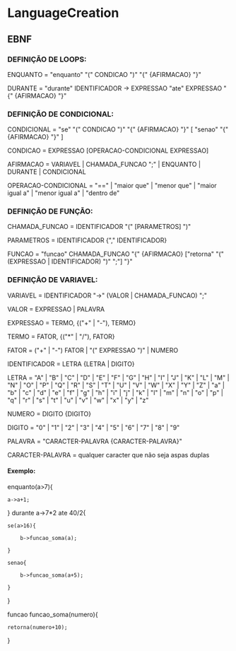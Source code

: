 # LanguageCreation

## EBNF

### DEFINIÇÃO DE LOOPS:

ENQUANTO = "enquanto" "(" CONDICAO ")" "{" {AFIRMACAO} "}"

DURANTE = "durante" IDENTIFICADOR -> EXPRESSAO "ate" EXPRESSAO "{" {AFIRMACAO} "}"

### DEFINIÇÃO DE CONDICIONAL:

CONDICIONAL = "se" "(" CONDICAO ")" "{" {AFIRMACAO} "}" [ "senao" "{" {AFIRMACAO} "}" ]

CONDICAO = EXPRESSAO [OPERACAO-CONDICIONAL EXPRESSAO]

AFIRMACAO = VARIAVEL | CHAMADA_FUNCAO ";" | ENQUANTO | DURANTE | CONDICIONAL

OPERACAO-CONDICIONAL = "==" | "maior que" | "menor que" | "maior igual a" | "menor igual a" | "dentro de"

### DEFINIÇÃO DE FUNÇÃO:

CHAMADA_FUNCAO = IDENTIFICADOR "(" [PARAMETROS] ")"

PARAMETROS = IDENTIFICADOR {"," IDENTIFICADOR}

FUNCAO = "funcao" CHAMADA_FUNCAO "{" {AFIRMACAO} ["retorna" "(" (EXPRESSAO | IDENTIFICADOR) ")" ";"] "}"

### DEFINIÇÃO DE VARIAVEL:

VARIAVEL = IDENTIFICADOR "->" (VALOR | CHAMADA_FUNCAO) ";"

VALOR = EXPRESSAO | PALAVRA

EXPRESSAO = TERMO, {("+" | "-"), TERMO}

TERMO = FATOR, {("*" | "/"), FATOR}

FATOR = ("+" | "-") FATOR | "(" EXPRESSAO ")" | NUMERO

IDENTIFICADOR = LETRA {LETRA | DIGITO}

LETRA = "A" | "B" | "C" | "D" | "E" | "F" | "G" | "H" | "I" | "J" | "K" | "L" | "M" | "N" | "O" | "P" | "Q" | "R" | "S" | "T" | "U" | "V" | "W"
        | "X" | "Y" | "Z" | "a" | "b" | "c" | "d" | "e" | "f" | "g" | "h" | "i" | "j" | "k" | "l" | "m" | "n" | "o" | "p" | "q" | "r" | "s" 
        | "t" | "u" | "v" | "w" | "x" | "y" | "z" 

NUMERO = DIGITO {DIGITO}

DIGITO = "0" | "1" | "2" | "3" | "4" | "5" | "6" | "7" | "8" | "9"

PALAVRA = "CARACTER-PALAVRA {CARACTER-PALAVRA}"

CARACTER-PALAVRA = qualquer caracter que não seja aspas duplas

#### Exemplo:

enquanto(a>7){

    a->a+1;
    
}
durante a->7*2 ate 40/2{

    se(a>16){
    
        b->funcao_soma(a);
        
    }
    
    senao{
    
        b->funcao_soma(a+5);
        
    }
    
}

funcao funcao_soma(numero){

    retorna(numero+10);
    
}
